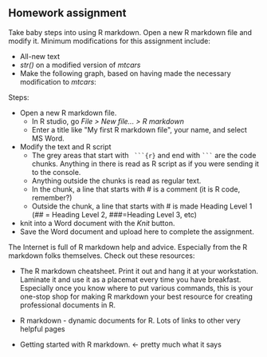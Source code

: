 
## Homework assignment 

Take baby steps into using R markdown. 
Open a new R markdown file and modify it. 
Minimum modifications for this assignment include:

* All-new text
* *str()* on a modified version of *mtcars*
* Make the following graph, based on having made the necessary modification to *mtcars*: 

Steps:
* Open a new R markdown file. 
   - In R studio, go *File > New file... > R markdown*
   - Enter a title like "My first R markdown file", your name, and select MS Word.
* Modify the text and R script
   - The grey areas that start with ` ```{r}` and end with ` ``` ` are the code chunks. 
  Anything in there is read as R script as if you were sending it to the console.
   - Anything outside the chunks is read as regular text. 
  - In the chunk, a line that starts with # is a comment (it is R code, remember?)
  - Outside the chunk, a line that starts with # is made Heading Level 1 (## = Heading Level 2, ###=Heading Level 3, etc)
* knit into a Word document with the *Knit* button.
* Save the Word document and upload here to complete the assignment.

The Internet is full of R markdown help and advice. 
Especially from the R markdown folks themselves. 
Check out these resources:

* The R markdown cheatsheet. 
Print it out and hang it at your workstation. 
Laminate it and use it as a placemat every time you have breakfast. 
Especially once you know where to put various commands, this is your one-stop shop for making R markdown your best resource for creating professional documents in R.

* R markdown - dynamic documents for R. Lots of links to other very helpful pages

* Getting started with R markdown. <- pretty much what it says
